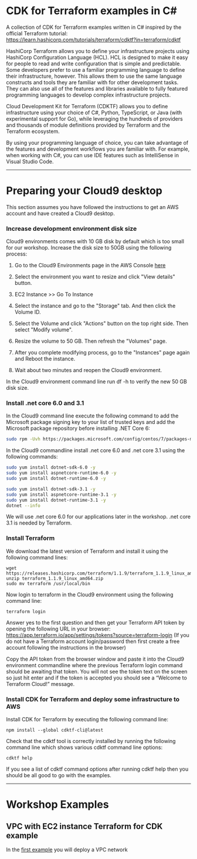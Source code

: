 # CDK for Terraform examples in C#
A collection of CDK for Terraform examples written in C# inspired by the official Terraform tutorial: https://learn.hashicorp.com/tutorials/terraform/cdktf?in=terraform/cdktf

HashiCorp Terraform allows you to define  your infrastructure projects using HashiCorp Configuration Language  (HCL). HCL is designed to make it easy for people to read and write  configuration that is simple and predictable. Some developers prefer to  use a familiar programming language to define their infrastructure,  however. This allows them to use the same language constructs and tools  they are familiar with for other development tasks. They can also use  all of the features and libraries available to fully featured  programming languages to develop complex infrastructure projects.

Cloud Development Kit for Terraform (CDKTF) allows you to define  infrastructure using your choice of C#, Python, TypeScript, or Java  (with experimental support for Go), while leveraging the hundreds of  providers and thousands of module definitions provided by Terraform and  the Terraform ecosystem.

By using your  programming language of choice, you can take advantage of the features  and development workflows you are familiar with. For example, when working with C#, you can use IDE features such as IntelliSense  in Visual Studio Code.

---

# Preparing your Cloud9 desktop

This section assumes you have followed the instructions to get an AWS account and have created a Cloud9 desktop.

### Increase development environment disk size

Cloud9 environments comes with 10 GB disk by default which is too small for our workshop. Increase the disk size to 50GB using the following process:

1. Go to the Cloud9 Environments page in the AWS Console [here](https://eu-north-1.console.aws.amazon.com/cloud9/home) 

2. Select the environment you want to resize and click "View details" button.
3. EC2 Instance >> Go To Instance
4. Select the instance and go to the "Storage" tab. And then click the Volume ID.
5. Select the Volume and click "Actions" button on the top right side. Then select "Modify volume".
6. Resize the volume to 50 GB. Then refresh the "Volumes" page.
7. After you complete modifying process, go to the "Instances" page again and Reboot the instance.
8. Wait about two minutes and reopen the Cloud9 environment.


In the Cloud9 environment command line run df -h to verify the new 50 GB disk size.

### Install .net core 6.0 and 3.1

In the Cloud9 command line execute the following command to add the Microsoft package signing key to your list of trusted keys and add the Microsoft package repository before installing .NET Core 6:

```bash
sudo rpm -Uvh https://packages.microsoft.com/config/centos/7/packages-microsoft-prod.rpm
```

In the Cloud9 commandline install .net core 6.0 and .net core 3.1 using the following commands:

```bash
sudo yum install dotnet-sdk-6.0 -y 
sudo yum install aspnetcore-runtime-6.0 -y
sudo yum install dotnet-runtime-6.0 -y

sudo yum install dotnet-sdk-3.1 -y
sudo yum install aspnetcore-runtime-3.1 -y
sudo yum install dotnet-runtime-3.1 -y
dotnet --info
```

We will use .net core 6.0 for our applications later in the workshop. .net core 3.1 is needed by Terraform.

### Install Terraform 

We download the latest version of Terraform and install it using the following command lines:

```
wget https://releases.hashicorp.com/terraform/1.1.9/terraform_1.1.9_linux_amd64.zip
unzip terraform_1.1.9_linux_amd64.zip
sudo mv terraform /usr/local/bin
```

Now login to terraform in the Cloud9 environment using the following command line:

```
terraform login
```

Answer yes to the first question and then get your Terraform API token by opening the following URL in your browser:
https://app.terraform.io/app/settings/tokens?source=terraform-login
(If you do not have a Terraform account login/password then first create a free account following the instructions in the browser)

Copy the API token from the browser window and paste it into the Cloud9 environment commandline where the previous Terraform login command should be awaiting that token. You will not see the token text on the screen so just hit enter and if the token is accepted you should see a “Welcome to Terraform Cloud!” message.

### Install CDK for Terraform and deploy some infrastructure to AWS

Install CDK for Terraform by executing the following command line:

```
npm install --global cdktf-cli@latest
```

Check that the cdktf tool is correctly installed by running the following command line which shows various cdktf command line options:

```
cdktf help
```

If you see a list of cdktf command options after running cdktf help then you should be all good to go with the examples.

---

# Workshop Examples

## VPC with EC2 instance Terraform for CDK example

In the [first example](/vpc-ec2-example/README.md) you will deploy a VPC network 


